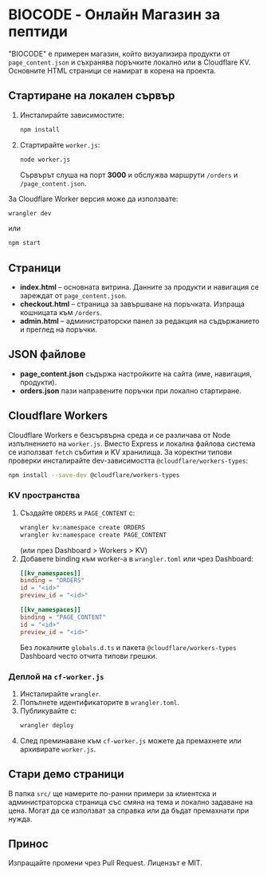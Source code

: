 # BIOCODE - Онлайн Магазин за пептиди

"BIOCODE" е примерен магазин, който визуализира продукти от `page_content.json` и съхранява поръчките локално или в Cloudflare KV. Основните HTML страници се намират в корена на проекта.

## Стартиране на локален сървър
1. Инсталирайте зависимостите:
   ```bash
   npm install
   ```
2. Стартирайте `worker.js`:
   ```bash
   node worker.js
   ```
   Сървърът слуша на порт **3000** и обслужва маршрути `/orders` и `/page_content.json`.

За Cloudflare Worker версия може да използвате:
```bash
wrangler dev
```
или
```bash
npm start
```

## Страници
- **index.html** – основната витрина. Данните за продукти и навигация се зареждат от `page_content.json`.
- **checkout.html** – страница за завършване на поръчката. Изпраща кошницата към `/orders`.
- **admin.html** – администраторски панел за редакция на съдържанието и преглед на поръчки.

## JSON файлове
- **page_content.json** съдържа настройките на сайта (име, навигация, продукти).
- **orders.json** пази направените поръчки при локално стартиране.

## Cloudflare Workers
Cloudflare Workers е безсървърна среда и се различава от Node изпълнението на `worker.js`.
Вместо Express и локална файлова система се използват `fetch` събития и KV хранилища.
За коректни типови проверки инсталирайте dev-зависимостта `@cloudflare/workers-types`:
```bash
npm install --save-dev @cloudflare/workers-types
```

### KV пространства
1. Създайте `ORDERS` и `PAGE_CONTENT` с:
   ```bash
   wrangler kv:namespace create ORDERS
   wrangler kv:namespace create PAGE_CONTENT
   ```
   (или през Dashboard > Workers > KV)
2. Добавете binding към worker-а в `wrangler.toml` или чрез Dashboard:
   ```toml
   [[kv_namespaces]]
   binding = "ORDERS"
   id = "<id>"
   preview_id = "<id>"

   [[kv_namespaces]]
   binding = "PAGE_CONTENT"
   id = "<id>"
   preview_id = "<id>"
   ```
   Без локалните `globals.d.ts` и пакета `@cloudflare/workers-types` Dashboard често
   отчита типови грешки.

### Деплой на `cf-worker.js`
1. Инсталирайте `wrangler`.
2. Попълнете идентификаторите в `wrangler.toml`.
3. Публикувайте с:
   ```bash
   wrangler deploy
   ```
4. След преминаване към `cf-worker.js` можете да премахнете или архивирате `worker.js`.

## Стари демо страници
В папка `src/` ще намерите по-ранни примери за клиентска и администраторска страница със смяна на тема и локално задаване на цена. Могат да се използват за справка или да бъдат премахнати при нужда.

## Принос
Изпращайте промени чрез Pull Request. Лицензът е MIT.
